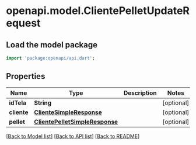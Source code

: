 # openapi.model.ClientePelletUpdateRequest

## Load the model package
```dart
import 'package:openapi/api.dart';
```

## Properties
Name | Type | Description | Notes
------------ | ------------- | ------------- | -------------
**idTela** | **String** |  | [optional] 
**cliente** | [**ClienteSimpleResponse**](ClienteSimpleResponse.md) |  | [optional] 
**pellet** | [**ClientePelletSimpleResponse**](ClientePelletSimpleResponse.md) |  | [optional] 

[[Back to Model list]](../README.md#documentation-for-models) [[Back to API list]](../README.md#documentation-for-api-endpoints) [[Back to README]](../README.md)


